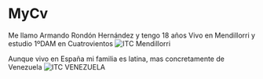 # MyCv
Me llamo Armando Rondón Hernández y tengo 18 años 
Vivo en Mendillorri y estudio 1ºDAM en Cuatrovientos 
![ITC Mendillorri](https://fotos02.noticiasdenavarra.com/2020/07/22/690x278/mendillorri-1.jpg)



Aunque vivo en España mi familia es latina, mas concretamente de Venezuela
![ITC VENEZUELA](https://miro.medium.com/max/2504/1*mUA0mDRt_rc0XTgIltGf4w.jpeg)
